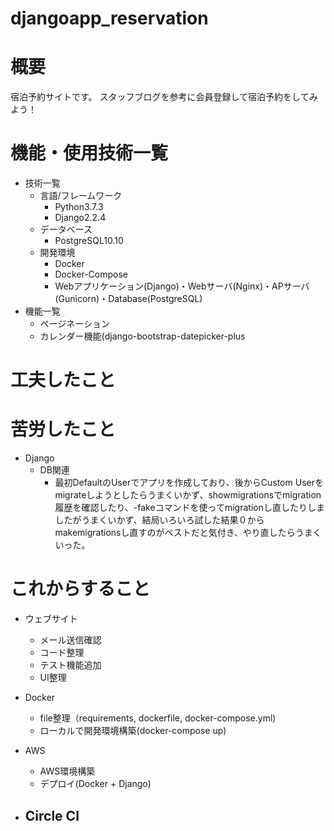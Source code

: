# djangoapp_reservation

# 概要
宿泊予約サイトです。
スタッフブログを参考に会員登録して宿泊予約をしてみよう！

# 機能・使用技術一覧
- 技術一覧
  - 言語/フレームワーク
    - Python3.7.3
    - Django2.2.4 
  - データベース
    - PostgreSQL10.10
  - 開発環境
    - Docker
    - Docker-Compose
    - Webアプリケーション(Django)・Webサーバ(Nginx)・APサーバ(Gunicorn)・Database(PostgreSQL)
- 機能一覧
  - ページネーション
  - カレンダー機能(django-bootstrap-datepicker-plus

# 工夫したこと

# 苦労したこと
  - Django
    - DB関連
      - 最初DefaultのUserでアプリを作成しており、後からCustom Userをmigrateしようとしたらうまくいかず、showmigrationsでmigration履歴を確認したり、-fakeコマンドを使ってmigrationし直したりしましたがうまくいかず、結局いろいろ試した結果０からmakemigrationsし直すのがベストだと気付き、やり直したらうまくいった。

# これからすること
- ウェブサイト
  - メール送信確認
  - コード整理
  - テスト機能追加
  - UI整理

- Docker
  - file整理（requirements, dockerfile, docker-compose.yml)
  - ローカルで開発環境構築(docker-compose up)

- AWS
  - AWS環境構築
  - デプロイ(Docker + Django)

- Circle CI
  - 
